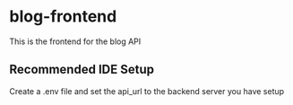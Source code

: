 # blog-frontend

This is the frontend for the blog API 

## Recommended IDE Setup

Create a .env file and set the api_url to the backend server you have setup 

